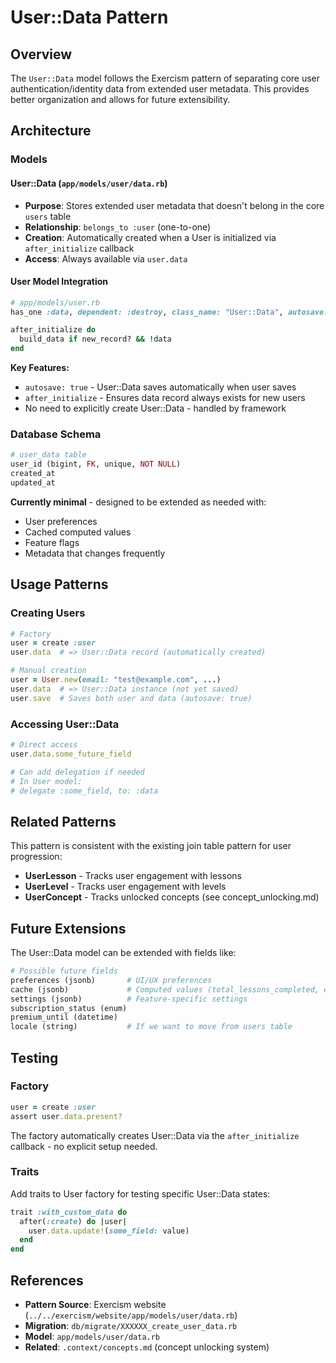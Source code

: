 # User::Data Pattern

## Overview

The `User::Data` model follows the Exercism pattern of separating core user authentication/identity data from extended user metadata. This provides better organization and allows for future extensibility.

## Architecture

### Models

#### User::Data (`app/models/user/data.rb`)

- **Purpose**: Stores extended user metadata that doesn't belong in the core `users` table
- **Relationship**: `belongs_to :user` (one-to-one)
- **Creation**: Automatically created when a User is initialized via `after_initialize` callback
- **Access**: Always available via `user.data`

#### User Model Integration

```ruby
# app/models/user.rb
has_one :data, dependent: :destroy, class_name: "User::Data", autosave: true

after_initialize do
  build_data if new_record? && !data
end
```

**Key Features:**
- `autosave: true` - User::Data saves automatically when user saves
- `after_initialize` - Ensures data record always exists for new users
- No need to explicitly create User::Data - handled by framework

### Database Schema

```ruby
# user_data table
user_id (bigint, FK, unique, NOT NULL)
created_at
updated_at
```

**Currently minimal** - designed to be extended as needed with:
- User preferences
- Cached computed values
- Feature flags
- Metadata that changes frequently

## Usage Patterns

### Creating Users

```ruby
# Factory
user = create :user
user.data  # => User::Data record (automatically created)

# Manual creation
user = User.new(email: "test@example.com", ...)
user.data  # => User::Data instance (not yet saved)
user.save  # Saves both user and data (autosave: true)
```

### Accessing User::Data

```ruby
# Direct access
user.data.some_future_field

# Can add delegation if needed
# In User model:
# delegate :some_field, to: :data
```

## Related Patterns

This pattern is consistent with the existing join table pattern for user progression:

- **UserLesson** - Tracks user engagement with lessons
- **UserLevel** - Tracks user engagement with levels
- **UserConcept** - Tracks unlocked concepts (see concept_unlocking.md)

## Future Extensions

The User::Data model can be extended with fields like:

```ruby
# Possible future fields
preferences (jsonb)       # UI/UX preferences
cache (jsonb)             # Computed values (total_lessons_completed, etc.)
settings (jsonb)          # Feature-specific settings
subscription_status (enum)
premium_until (datetime)
locale (string)           # If we want to move from users table
```

## Testing

### Factory

```ruby
user = create :user
assert user.data.present?
```

The factory automatically creates User::Data via the `after_initialize` callback - no explicit setup needed.

### Traits

Add traits to User factory for testing specific User::Data states:

```ruby
trait :with_custom_data do
  after(:create) do |user|
    user.data.update!(some_field: value)
  end
end
```

## References

- **Pattern Source**: Exercism website (`../../exercism/website/app/models/user/data.rb`)
- **Migration**: `db/migrate/XXXXXX_create_user_data.rb`
- **Model**: `app/models/user/data.rb`
- **Related**: `.context/concepts.md` (concept unlocking system)
